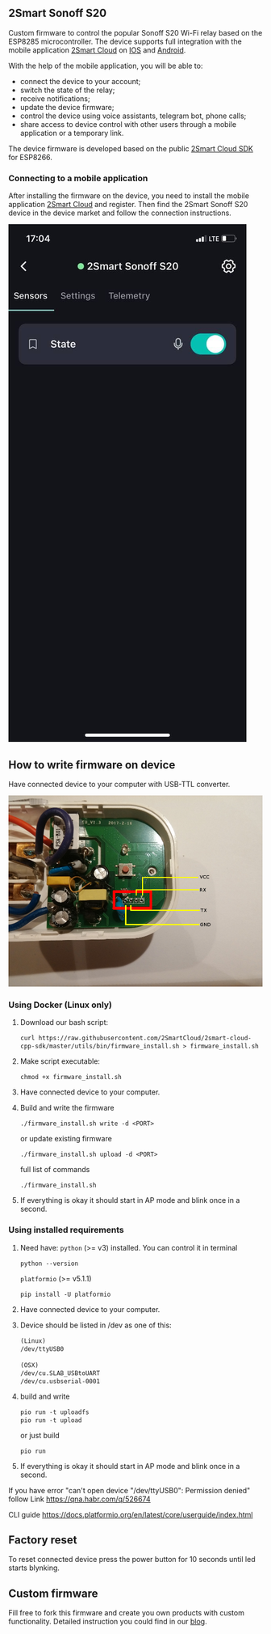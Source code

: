 ## 2Smart Sonoff S20
Custom firmware to control the popular Sonoff S20 Wi-Fi relay based on the ESP8285 microcontroller. The device supports full integration with the mobile application [2Smart Cloud](https://2smart.com) on [IOS](https://apps.apple.com/ru/app/2smart-cloud/id1539188825) and [Android](https://play.google.com/store/apps/details?id=com.smart.microcloud.app&hl=ru&gl=US). 

With the help of the mobile application, you will be able to:
- connect the device to your account;
- switch the state of the relay;
- receive notifications;
- update the device firmware;
- control the device using voice assistants, telegram bot, phone calls;
- share access to device control with other users through a mobile application or a temporary link.


The device firmware is developed based on the public [2Smart Cloud SDK](https://github.com/2SmartCloud/2smart-cloud-esp8266-boilerplate) for ESP8266.

### Connecting to a mobile application
After installing the firmware on the device, you need to install the mobile application [2Smart Cloud](https://2smart.com) and register. Then find the 2Smart Sonoff S20 device in the device market and follow the connection instructions. 

![screen](screen_s20.jpg)

## How to write firmware on device

Have connected device to your computer with USB-TTL converter.

![image](S20.jpeg)

### Using Docker (Linux only)
1. Download our bash script:
    ```
    curl https://raw.githubusercontent.com/2SmartCloud/2smart-cloud-cpp-sdk/master/utils/bin/firmware_install.sh > firmware_install.sh
    ```

2. Make script executable:
    ```
    chmod +x firmware_install.sh
    ```
3. Have connected device to your computer.

4. Build and write the firmware
    ```
    ./firmware_install.sh write -d <PORT>
    ```
    or update existing firmware
    ```
    ./firmware_install.sh upload -d <PORT>
    ```
    full list of commands
    ```
    ./firmware_install.sh
    ```

5. If everything is okay it should start in AP mode and blink once in a second.

### Using installed requirements
1. Need have:
    `python` (>= v3) installed. You can control it in terminal
    ```
    python --version
    ```

    `platformio` (>= v5.1.1)
    ```
    pip install -U platformio
    ```

2. Have connected device to your computer.

3. Device should be listed in /dev as one of this:

    ```
    (Linux)
    /dev/ttyUSB0

    (OSX)
    /dev/cu.SLAB_USBtoUART
    /dev/cu.usbserial-0001
    ```

4. build and write

    ```
    pio run -t uploadfs
    pio run -t upload
    ```

    or just build
    ```
    pio run
    ```

5. If everything is okay it should start in AP mode and blink once in a second.

If you have error "can't open device "/dev/ttyUSB0": Permission denied" follow Link https://qna.habr.com/q/526674

CLI guide https://docs.platformio.org/en/latest/core/userguide/index.html

## Factory reset
To reset connected device press the power button for 10 seconds until led starts blynking. 

## Custom firmware

Fill free to fork this firmware and create you own products with custom functionality.
Detailed instruction you could find in our [blog](https://2smart.com/blog/tpost/ebvsii6y21-how-to-write-firmware-for-an-iot-device).
